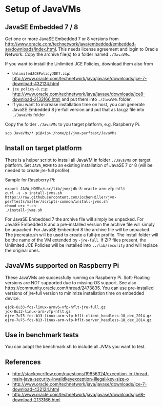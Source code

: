 # Setup of JavaVMs

## JavaSE Embedded 7 / 8

Get one or more JavaSE Embedded 7 or 8 versions from http://www.oracle.com/technetwork/java/embedded/embedded-se/downloads/index.html. This needs license agreement and login to Oracle Network. Copy the archive file(s) to a folder named `./JavaVMs`.

If you want to install the Unlimited JCE Policies, download them also from 
* `UnlimitedJCEPolicyJDK7.zip`: http://www.oracle.com/technetwork/java/javase/downloads/jce-7-download-432124.html
* `jce_policy-8.zip`: http://www.oracle.com/technetwork/java/javase/downloads/jce8-download-2133166.html
and put them into `./JavaVMs` folder.
* If you want to increase installation time on host, you can generate JavaSE Embedded 8 jre-full version and put that as tar.gz file into `./JavaVMs` folder

Copy the folder `./JavaVMs` to you target platform, e.g. Raspberry Pi.

```
scp JavaVMs/* pi@<ip>:/home/pi/jvm-perftest/JavaVMs
```

## Install on target platform

There is a helper script to install all JavaVM in folder `./JavaVMs` on target platform. Set `JAVA_HOME` to an existing installation of JavaSE 7 or 8 (will be needed to create jre-full profile).

Sample for Raspberry Pi:

```
export JAVA_HOME=/usr/lib/jvm/jdk-8-oracle-arm-vfp-hflt
curl -s -o install-jvms.sh https://raw.githubusercontent.com/JochenHiller/jvm-perftests/master/scripts-common/install-jvms.sh
chmod u+x *.sh
./install-jvms.sh
```

For JavaSE Embedded 7 the archive file will simply be unpacked.
For JavaSE Embedded 8 and a pre-installed version the archive file will simply be unpacked.
For JavaSE Embedded 8 the archive file will be unpacked. The jrecreate.sh will be used to create a full-jre profile. The install folder will be the name of the VM extended by `-jre-full`.
If ZIP files present, the Unlimited JCE Policies will be installed into `../lib/security` and will replace the original ones.

## JavaVMs supported on Raspberry Pi

These JavaVMs are successfully running on Raspberry Pi. Soft-Floating versions are NOT supported due to missing OS support. See also https://community.oracle.com/thread/2473836.
You can use pre-installed versions of jre-full version to minimize installation time on embedded device.


```
ejdk-8u33-fcs-linux-armv6-vfp-hflt-jre-full.gz
jdk-8u33-linux-arm-vfp-hflt.gz
ejre-7u75-fcs-b13-linux-arm-vfp-hflt-client_headless-18_dec_2014.gz
ejre-7u75-fcs-b13-linux-arm-vfp-hflt-server_headless-18_dec_2014.gz
```

## Use in benchmark tests

You can adapt the benchmark.sh to include all JVMs you want to test.


## References

* http://stackoverflow.com/questions/19856324/exception-in-thread-main-java-security-invalidkeyexception-illegal-key-size-o
* http://www.oracle.com/technetwork/java/javase/downloads/jce-7-download-432124.html
* http://www.oracle.com/technetwork/java/javase/downloads/jce8-download-2133166.html
